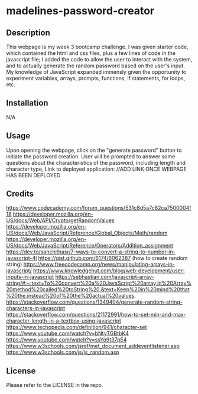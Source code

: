 # madelines-password-creator

## Description
This webpage is my week 3 bootcamp challenge. I was given starter code, which contained the html and css files, plus a few lines of code in the javascript file; I added the code to allow the user to interact with the system, and to actually generate the random password based on the user's input. My knowledge of JavaScript expanded immensly given the opportunity to experiment variables, arrays, prompts, functions, if statements, for loops, etc.

## Installation
N/A

## Usage
Upon opening the webpage, click on the "generate password" button to initiate the password creation. User will be prompted to answer some questions about the characteristics of the password, including length and character type, Link to deployed application: //ADD LINK ONCE WEBPAGE HAS BEEN DEPLOYED

## Credits
https://www.codecademy.com/forum_questions/531c8d5a7c82ca7500004f18
https://developer.mozilla.org/en-US/docs/Web/API/Crypto/getRandomValues
https://developer.mozilla.org/en-US/docs/Web/JavaScript/Reference/Global_Objects/Math/random
https://developer.mozilla.org/en-US/docs/Web/JavaScript/Reference/Operators/Addition_assignment
https://dev.to/sanchithasr/7-ways-to-convert-a-string-to-number-in-javascript-4l
https://gist.github.com/6174/6062387 (how to create random string)
https://www.freecodecamp.org/news/manipulating-arrays-in-javascript/
https://www.knowledgehut.com/blog/web-development/user-inputs-in-javascript
https://sebhastian.com/javascript-array-string/#:~:text=To%20convert%20a%20JavaScript%20array,in%20Array%20method%20called%20toString%20.&text=Keep%20in%20mind%20that%20the,instead%20of%20the%20actual%20values.
https://stackoverflow.com/questions/1349404/generate-random-string-characters-in-javascript
https://stackoverflow.com/questions/21172991/how-to-set-min-and-max-character-length-in-a-textbox-using-javascript
https://www.techopedia.com/definition/941/character-set
https://www.youtube.com/watch?v=bNtyTGBtbK4
https://www.youtube.com/watch?v=ssYo9t37pE4
https://www.w3schools.com/jsref/met_document_addeventlistener.asp
https://www.w3schools.com/js/js_random.asp

## License
Please refer to the LICENSE in the repo.
